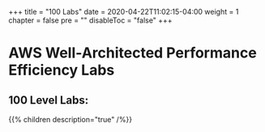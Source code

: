 +++
title = "100 Labs"
date = 2020-04-22T11:02:15-04:00
weight = 1
chapter = false
pre = ""
disableToc = "false"
+++

# AWS Well-Architected Performance Efficiency Labs
## 100 Level Labs:

{{% children description="true" /%}}
